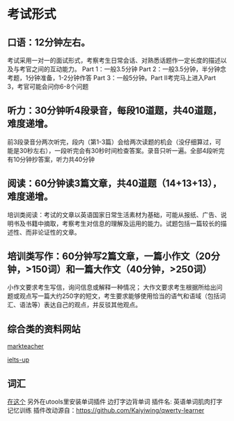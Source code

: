 # 考试形式
## 口语：12分钟左右。
考试采用一对一的面试形式，考察考生日常会话、对熟悉话题作一定长度的描述以及与考官之间的互动能力。
Part 1：一般3.5分钟
Part 2：一般3.5分钟，半分钟念考题，1分钟准备，1-2分钟作答
Part 3：一般5分钟。Part II考完马上进入Part 3，考官可能会问你6-8个问题
## 听力：30分钟听4段录音，每段10道题，共40道题，难度递增。
前3段录音分两次听完，段内（第1-3篇）会给两次读题的机会（没仔细算过，可能是30秒左右），一段听完会有30秒时间检查答案。录音只听一遍。全部4段听完有10分钟抄答案，听力共40分钟
## 阅读：60分钟读3篇文章，共40道题（14+13+13），难度递增。
培训类阅读：考试的文章以英语国家日常生活素材为基础，可能从报纸、广告、说明书及书籍中摘取，考察考生对信息的理解及运用的能力。试题包括一篇较长的描述性、而非论证性的文章。
## 培训类写作：60分钟写2篇文章，一篇小作文（20分钟，>150词）和一篇大作文（40分钟，>250词）
小作文要求考生写信，询问信息或解释一种情况；
大作文要求考生根据所给出问题或观点写一篇大约250字的短文，考生要求能够使用恰当的语气和语域（包括词汇、语法等）表达自己的观点，并反驳其他观点。

## 综合类的资料网站
[markteacher](https://markteacher.com/)

[ielts-up](https://ielts-up.com/reading/ielts-reading-test.html)


## 词汇 
[在这个](./word.md)
另外在utools里安装单词插件 边打字边背单词 
插件名: 英语单词肌肉打字记忆训练 
插件改动源自：https://github.com/Kaiyiwing/qwerty-learner
